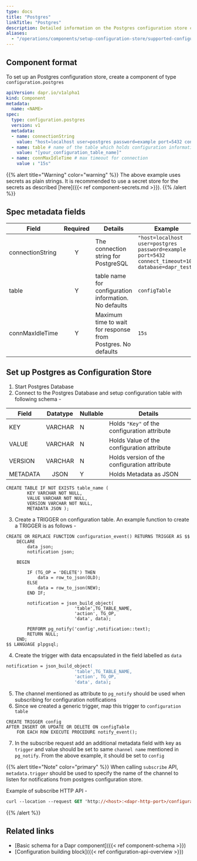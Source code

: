 ```yaml
---
type: docs
title: "Postgres"
linkTitle: "Postgres"
description: Detailed information on the Postgres configuration store component
aliases:
  - "/operations/components/setup-configuration-store/supported-configuration-stores/setup-postgres/"
---
```


## Component format

To set up an Postgres configuration store, create a component of type `configuration.postgres`

```yaml
apiVersion: dapr.io/v1alpha1
kind: Component
metadata:
  name: <NAME>
spec:
  type: configuration.postgres
  version: v1
  metadata:
  - name: connectionString
    value: "host=localhost user=postgres password=example port=5432 connect_timeout=10 database=config"
  - name: table # name of the table which holds configuration information
    value: "[your_configuration_table_name]" 
  - name: connMaxIdleTime # max timeout for connection
    value : "15s"

```

{{% alert title="Warning" color="warning" %}}
The above example uses secrets as plain strings. It is recommended to use a secret store for the secrets as described [here]({{< ref component-secrets.md >}}).
{{% /alert %}}

## Spec metadata fields

| Field              | Required | Details | Example |
|--------------------|:--------:|---------|---------|
| connectionString   | Y        | The connection string for PostgreSQL | `"host=localhost user=postgres password=example port=5432 connect_timeout=10 database=dapr_test"`
| table    | Y         | table name for configuration information. No defaults | `configTable`
| connMaxIdleTime|Y|Maximum time to wait for response from Postgres. No defaults| `15s`


## Set up Postgres as Configuration Store

1. Start Postgres Database 
1. Connect to the Postgres Database and setup configuration table with following schema -

| Field              | Datatype | Nullable |Details |
|--------------------|:--------:|---------|---------|
| KEY   | VARCHAR        | N |Holds `"Key"` of the configuration attribute |
| VALUE    | VARCHAR         | N |Holds Value of the configuration attribute |
| VERSION | VARCHAR | N | Holds version of the configuration attribute
| METADATA | JSON | Y | Holds Metadata as JSON

```console
CREATE TABLE IF NOT EXISTS table_name (
        KEY VARCHAR NOT NULL,
        VALUE VARCHAR NOT NULL,
        VERSION VARCHAR NOT NULL,
        METADATA JSON );
```
3. Create a TRIGGER on configuration table. An example function to create a TRIGGER is as follows - 
```console
CREATE OR REPLACE FUNCTION configuration_event() RETURNS TRIGGER AS $$
    DECLARE 
        data json;
        notification json;
    
    BEGIN

        IF (TG_OP = 'DELETE') THEN
            data = row_to_json(OLD);
        ELSE
            data = row_to_json(NEW);
        END IF;
        
        notification = json_build_object(
                          'table',TG_TABLE_NAME,
                          'action', TG_OP,
                          'data', data);

        PERFORM pg_notify('config',notification::text);
        RETURN NULL; 
    END;  
$$ LANGUAGE plpgsql;
```
4. Create the trigger with data encapsulated in the field labelled as `data`
```ps
notification = json_build_object(
                          'table',TG_TABLE_NAME,
                          'action', TG_OP,
                          'data', data);
```
5. The channel mentioned as attribute to `pg_notify` should be used when subscribing for configuration notifications
6. Since we created a generic trigger, map this trigger to `configuration table`
```console
CREATE TRIGGER config
AFTER INSERT OR UPDATE OR DELETE ON configTable
    FOR EACH ROW EXECUTE PROCEDURE notify_event();
```
7. In the subscribe request add an additional metadata field with key as `trigger` and 
value should be set to same `channel name` mentioned in `pg_notify`. From the above example, it should be set to `config`

{{% alert title="Note" color="primary" %}}
When calling `subscribe` API, `metadata.trigger` should be used to specify the name of the channel  to listen
for notifications from postgres configuration store. 

Example of subscribe HTTP API - 
```ps
curl --location --request GET 'http://<host>:<dapr-http-port>/configuration/postgres/subscribe?key=<keyname1>&key=<keyname2>&metadata.trigger=<channel name>'
```
{{% /alert %}}

## Related links
- [Basic schema for a Dapr component]({{< ref component-schema >}})
- [Configuration building block]({{< ref configuration-api-overview >}})
